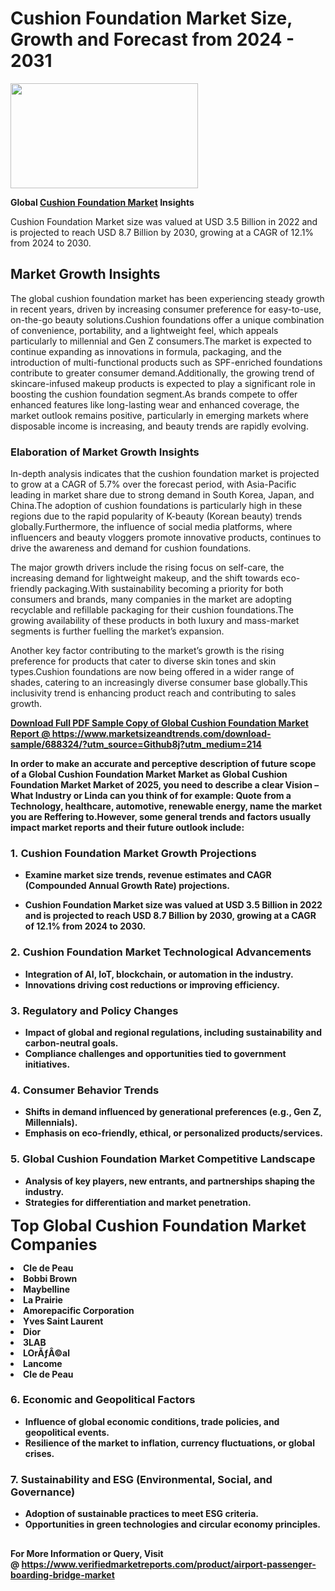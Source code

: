<H1>Cushion Foundation Market Size, Growth and Forecast from 2024 - 2031</H1><img class="aligncenter size-medium wp-image-584254" src="https://thirdeyenews.in/wp-content/uploads/2024/09/Global-Market-Research-300x168.jpeg" alt="" width="300" height="168" /><p><strong>Global&nbsp;<a href="https://www.marketsizeandtrends.com/download-sample/688324/?utm_source=Github8j?utm_medium=214">Cushion Foundation Market</a> Insights</strong></p><p>Cushion Foundation Market size was valued at USD 3.5 Billion in 2022 and is projected to reach USD 8.7 Billion by 2030, growing at a CAGR of 12.1% from 2024 to 2030.</p><p><h2>Market Growth Insights</h2> <p>The global cushion foundation market has been experiencing steady growth in recent years, driven by increasing consumer preference for easy-to-use, on-the-go beauty solutions.Cushion foundations offer a unique combination of convenience, portability, and a lightweight feel, which appeals particularly to millennial and Gen Z consumers.The market is expected to continue expanding as innovations in formula, packaging, and the introduction of multi-functional products such as SPF-enriched foundations contribute to greater consumer demand.Additionally, the growing trend of skincare-infused makeup products is expected to play a significant role in boosting the cushion foundation segment.As brands compete to offer enhanced features like long-lasting wear and enhanced coverage, the market outlook remains positive, particularly in emerging markets where disposable income is increasing, and beauty trends are rapidly evolving.</p> <p><strong><a href="#"></a></strong></p> <h3>Elaboration of Market Growth Insights</h3> <p>In-depth analysis indicates that the cushion foundation market is projected to grow at a CAGR of 5.7% over the forecast period, with Asia-Pacific leading in market share due to strong demand in South Korea, Japan, and China.The adoption of cushion foundations is particularly high in these regions due to the rapid popularity of K-beauty (Korean beauty) trends globally.Furthermore, the influence of social media platforms, where influencers and beauty vloggers promote innovative products, continues to drive the awareness and demand for cushion foundations.</p> <p>The major growth drivers include the rising focus on self-care, the increasing demand for lightweight makeup, and the shift towards eco-friendly packaging.With sustainability becoming a priority for both consumers and brands, many companies in the market are adopting recyclable and refillable packaging for their cushion foundations.The growing availability of these products in both luxury and mass-market segments is further fuelling the market’s expansion.</p> <p>Another key factor contributing to the market’s growth is the rising preference for products that cater to diverse skin tones and skin types.Cushion foundations are now being offered in a wider range of shades, catering to an increasingly diverse consumer base globally.This inclusivity trend is enhancing product reach and contributing to sales growth.</p> <p><strong><a href="#"></p><p><span class=""><strong>Download Full PDF Sample Copy of Global Cushion Foundation Market Report</strong> @ <a href="https://www.marketsizeandtrends.com/download-sample/688324/?utm_source=Github8j?utm_medium=214" target="_blank">https://www.marketsizeandtrends.com/download-sample/688324/?utm_source=Github8j?utm_medium=214</a></span></p><p>In order to make an accurate and perceptive description of future scope of a Global&nbsp;Cushion Foundation Market Market as Global&nbsp;Cushion Foundation Market Market of 2025, you need to describe a clear Vision &ndash; What Industry or Linda can you think of for example: Quote from a Technology, healthcare, automotive, renewable energy, name the market you are Reffering to.However, some general trends and factors usually impact market reports and their future outlook include:</p><h3>1.&nbsp;<strong>Cushion Foundation Market Growth Projections</strong></h3><ul><li>Examine market size trends, revenue estimates and CAGR (Compounded Annual Growth Rate) projections.</li><li><p>Cushion Foundation Market size was valued at USD 3.5 Billion in 2022 and is projected to reach USD 8.7 Billion by 2030, growing at a CAGR of 12.1% from 2024 to 2030.</p></li></ul><h3>2.&nbsp;<strong>Cushion Foundation Market Technological Advancements</strong></h3><ul><li>Integration of AI, IoT, blockchain, or automation in the industry.</li><li>Innovations driving cost reductions or improving efficiency.</li></ul><h3>3.&nbsp;<strong>Regulatory and Policy Changes</strong></h3><ul><li>Impact of global and regional regulations, including sustainability and carbon-neutral goals.</li><li>Compliance challenges and opportunities tied to government initiatives.</li></ul><h3>4.&nbsp;<strong>Consumer Behavior Trends</strong></h3><ul><li>Shifts in demand influenced by generational preferences (e.g., Gen Z, Millennials).</li><li>Emphasis on eco-friendly, ethical, or personalized products/services.</li></ul><h3>5.&nbsp;<strong>Global Cushion Foundation Market Competitive Landscape</strong></h3><ul><li>Analysis of key players, new entrants, and partnerships shaping the industry.</li><li>Strategies for differentiation and market penetration.</li></ul><p data-pm-slice="1 1 []"><span style="color: inherit; font-family: inherit; font-size: 25px;">Top Global Cushion Foundation Market Companies</span></p><div class="" data-test-id=""><p><li>Cle de Peau</li><li> Bobbi Brown</li><li> Maybelline</li><li> La Prairie</li><li> Amorepacific Corporation</li><li> Yves Saint Laurent</li><li> Dior</li><li> 3LAB</li><li> LOrÃƒÂ©al</li><li> Lancome</li><li> Cle de Peau</li></p></div><h3>6.&nbsp;<strong>Economic and Geopolitical Factors</strong></h3><ul><li>Influence of global economic conditions, trade policies, and geopolitical events.</li><li>Resilience of the market to inflation, currency fluctuations, or global crises.</li></ul><h3>7.&nbsp;<strong>Sustainability and ESG (Environmental, Social, and Governance)</strong></h3><ul><li>Adoption of sustainable practices to meet ESG criteria.</li><li>Opportunities in green technologies and circular economy principles.</li></ul><h2><strong style="font-size: 14px;">For More Information or Query, Visit @&nbsp;</strong><a style="background-color: #ffffff; font-size: 14px;" href="https://www.marketsizeandtrends.com/report/cushion-foundation-market/" target="_blank">https://www.verifiedmarketreports.com/product/airport-passenger-boarding-bridge-market</a></h2>